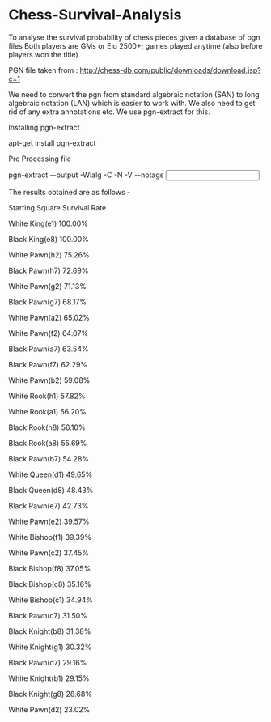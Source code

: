 # Chess-Survival-Analysis
To analyse the survival probability of chess pieces given a database of pgn files
Both players are GMs or Elo 2500+; games played anytime (also before players won the title)

PGN file taken from : http://chess-db.com/public/downloads/download.jsp?c=1

We need to convert the pgn from standard algebraic notation (SAN) to long algebraic notation (LAN) which is easier to work with. We also need to get rid of any extra annotations etc. We use pgn-extract for this.

Installing pgn-extract

apt-get install pgn-extract

Pre Processing file

pgn-extract --output <output filename> -Wlalg  -C -N -V --notags <input file>


The results obtained are as follows - 

Starting Square  Survival Rate

White King(e1)       100.00%

Black King(e8)       100.00%

White Pawn(h2)       75.26%

Black Pawn(h7)       72.69%

White Pawn(g2)       71.13%

Black Pawn(g7)       68.17%

White Pawn(a2)       65.02%

White Pawn(f2)       64.07%

Black Pawn(a7)       63.54%

Black Pawn(f7)       62.29%

White Pawn(b2)       59.08%

White Rook(h1)       57.82%

White Rook(a1)       56.20%

Black Rook(h8)       56.10%

Black Rook(a8)       55.69%

Black Pawn(b7)       54.28%

White Queen(d1)      49.65%

Black Queen(d8)      48.43%

Black Pawn(e7)       42.73%

White Pawn(e2)       39.57%

White Bishop(f1)     39.39%

White Pawn(c2)       37.45%

Black Bishop(f8)     37.05%

Black Bishop(c8)     35.16%

White Bishop(c1)     34.94%

Black Pawn(c7)       31.50%

Black Knight(b8)     31.38%

White Knight(g1)     30.32%

Black Pawn(d7)       29.16%

White Knight(b1)     29.15%

Black Knight(g8)     28.68%

White Pawn(d2)       23.02%

